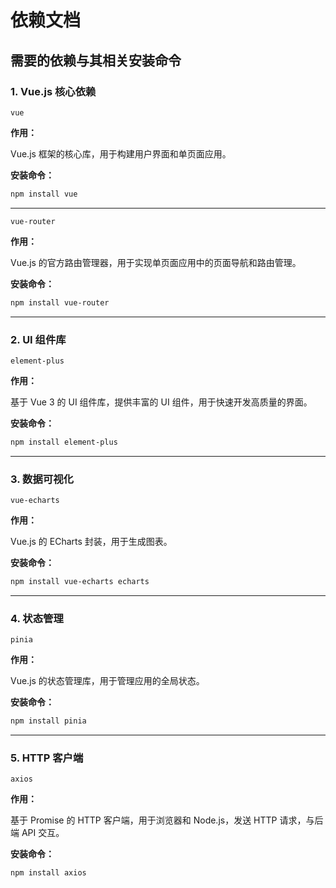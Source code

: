 # 依赖文档

## 需要的依赖与其相关安装命令

### 1. Vue.js 核心依赖

`vue`

**作用：**

Vue.js 框架的核心库，用于构建用户界面和单页面应用。

**安装命令：**

```bash
npm install vue
```

___

`vue-router`

**作用：**

Vue.js 的官方路由管理器，用于实现单页面应用中的页面导航和路由管理。

**安装命令：**

```bash
npm install vue-router
```

___

### 2. UI 组件库

`element-plus`

**作用：**

基于 Vue 3 的 UI 组件库，提供丰富的 UI 组件，用于快速开发高质量的界面。

**安装命令：**

```bash
npm install element-plus
```

___

### 3. 数据可视化

`vue-echarts`

**作用：**

Vue.js 的 ECharts 封装，用于生成图表。

**安装命令：**

```bash
npm install vue-echarts echarts
```

___

### 4. 状态管理

`pinia`

**作用：**

Vue.js 的状态管理库，用于管理应用的全局状态。

**安装命令：**

```bash
npm install pinia
```

___

### 5. HTTP 客户端

`axios`

**作用：**

基于 Promise 的 HTTP 客户端，用于浏览器和 Node.js，发送 HTTP 请求，与后端 API 交互。

**安装命令：**

```bash
npm install axios
```
